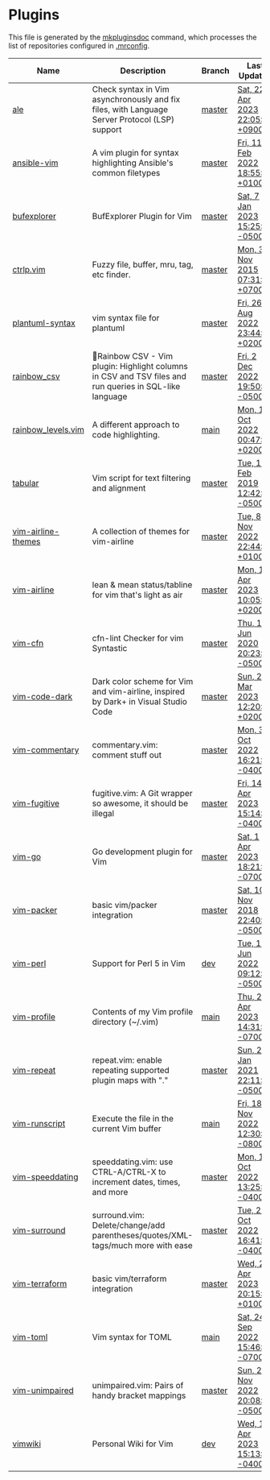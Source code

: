 # Plugins

This file is generated by the [mkpluginsdoc](mkpluginsdoc) command, which processes the list of repositories configured in [.mrconfig](.mrconfig).

| Name                                                                      | Description                                                                                            | Branch                                                                  | Last Updated                                                                                                                           |
| ------------------------------------------------------------------------- | ------------------------------------------------------------------------------------------------------ | ----------------------------------------------------------------------- | -------------------------------------------------------------------------------------------------------------------------------------- |
| [ale](https://github.com/dense-analysis/ale)                              | Check syntax in Vim asynchronously and fix files, with Language Server Protocol (LSP) support          | [master](https://github.com/dense-analysis/ale/tree/master)             | [Sat, 22 Apr 2023 22:05:50 +0900](https://github.com/dense-analysis/ale/commit/61248e1453dc6373160154e1f6855ffc510a7dfc)               |
| [ansible-vim](https://github.com/pearofducks/ansible-vim)                 | A vim plugin for syntax highlighting Ansible's common filetypes                                        | [master](https://github.com/pearofducks/ansible-vim/tree/master)        | [Fri, 11 Feb 2022 18:55:51 +0100](https://github.com/pearofducks/ansible-vim/commit/93798e8c89c441d29d4678da0c0d5e1429eb43b0)          |
| [bufexplorer](https://github.com/jlanzarotta/bufexplorer)                 | BufExplorer Plugin for Vim                                                                             | [master](https://github.com/jlanzarotta/bufexplorer/tree/master)        | [Sat, 7 Jan 2023 15:25:09 -0500](https://github.com/jlanzarotta/bufexplorer/commit/5a830d5d2d7417bf02339ec279c90e98dde822f8)           |
| [ctrlp.vim](https://github.com/kien/ctrlp.vim)                            | Fuzzy file, buffer, mru, tag, etc finder.                                                              | [master](https://github.com/kien/ctrlp.vim/tree/master)                 | [Mon, 30 Nov 2015 07:31:56 +0700](https://github.com/kien/ctrlp.vim/commit/564176f01d7f3f7f8ab452ff4e1f5314de7b0981)                   |
| [plantuml-syntax](https://github.com/aklt/plantuml-syntax)                | vim syntax file for plantuml                                                                           | [master](https://github.com/aklt/plantuml-syntax/tree/master)           | [Fri, 26 Aug 2022 23:44:00 +0200](https://github.com/aklt/plantuml-syntax/commit/845abb56dcd3f12afa6eb47684ef5ba3055802b8)             |
| [rainbow_csv](https://github.com/mechatroner/rainbow_csv)                 | 🌈Rainbow CSV - Vim plugin: Highlight columns in CSV and TSV files and run queries in SQL-like language | [master](https://github.com/mechatroner/rainbow_csv/tree/master)        | [Fri, 2 Dec 2022 19:50:52 -0500](https://github.com/mechatroner/rainbow_csv/commit/7453a3f9679f0c753ec9d77f9ea8588778f35aeb)           |
| [rainbow_levels.vim](https://github.com/thiagoalessio/rainbow_levels.vim) | A different approach to code highlighting.                                                             | [main](https://github.com/thiagoalessio/rainbow_levels.vim/tree/main)   | [Mon, 10 Oct 2022 00:47:35 +0200](https://github.com/thiagoalessio/rainbow_levels.vim/commit/e8badb7906b63d3639b840484e4370194de2b857) |
| [tabular](https://github.com/godlygeek/tabular)                           | Vim script for text filtering and alignment                                                            | [master](https://github.com/godlygeek/tabular/tree/master)              | [Tue, 19 Feb 2019 12:42:08 -0500](https://github.com/godlygeek/tabular/commit/339091ac4dd1f17e225fe7d57b48aff55f99b23a)                |
| [vim-airline-themes](https://github.com/vim-airline/vim-airline-themes)   | A collection of themes for vim-airline                                                                 | [master](https://github.com/vim-airline/vim-airline-themes/tree/master) | [Tue, 8 Nov 2022 22:44:17 +0100](https://github.com/vim-airline/vim-airline-themes/commit/dd81554c2231e438f6d0e8056ea38fd0e80ac02a)    |
| [vim-airline](https://github.com/vim-airline/vim-airline)                 | lean & mean status/tabline for vim that's light as air                                                 | [master](https://github.com/vim-airline/vim-airline/tree/master)        | [Mon, 17 Apr 2023 10:05:28 +0200](https://github.com/vim-airline/vim-airline/commit/5891a3f7bedb5d0b23a546189a607836913814bb)          |
| [vim-cfn](https://github.com/speshak/vim-cfn)                             | cfn-lint Checker for vim Syntastic                                                                     | [master](https://github.com/speshak/vim-cfn/tree/master)                | [Thu, 18 Jun 2020 20:23:03 -0500](https://github.com/speshak/vim-cfn/commit/3300b3284c9b5a56f6c76de415d15c21b83d1168)                  |
| [vim-code-dark](https://github.com/tomasiser/vim-code-dark)               | Dark color scheme for Vim and vim-airline, inspired by Dark+ in Visual Studio Code                     | [master](https://github.com/tomasiser/vim-code-dark/tree/master)        | [Sun, 26 Mar 2023 12:20:22 +0200](https://github.com/tomasiser/vim-code-dark/commit/7bf26b5432ca93309d08037b27fa9459e64a460c)          |
| [vim-commentary](https://github.com/tpope/vim-commentary)                 | commentary.vim: comment stuff out                                                                      | [master](https://github.com/tpope/vim-commentary/tree/master)           | [Mon, 31 Oct 2022 16:21:46 -0400](https://github.com/tpope/vim-commentary/commit/e87cd90dc09c2a203e13af9704bd0ef79303d755)             |
| [vim-fugitive](https://github.com/tpope/vim-fugitive)                     | fugitive.vim: A Git wrapper so awesome, it should be illegal                                           | [master](https://github.com/tpope/vim-fugitive/tree/master)             | [Fri, 14 Apr 2023 15:14:03 -0400](https://github.com/tpope/vim-fugitive/commit/e6651a79facf5cc2b7c554fdc19eb8a9fe89602c)               |
| [vim-go](https://github.com/fatih/vim-go)                                 | Go development plugin for Vim                                                                          | [master](https://github.com/fatih/vim-go/tree/master)                   | [Sat, 1 Apr 2023 18:21:40 -0700](https://github.com/fatih/vim-go/commit/a494378f6c106a97e39c62b493c14476f9f7de4f)                      |
| [vim-packer](https://github.com/hashivim/vim-packer)                      | basic vim/packer integration                                                                           | [master](https://github.com/hashivim/vim-packer/tree/master)            | [Sat, 10 Nov 2018 22:40:04 -0500](https://github.com/hashivim/vim-packer/commit/c2561f41e46df8a78a6b51226f60607582052134)              |
| [vim-perl](https://github.com/vim-perl/vim-perl)                          | Support for Perl 5 in Vim                                                                              | [dev](https://github.com/vim-perl/vim-perl/tree/dev)                    | [Tue, 14 Jun 2022 09:12:50 -0500](https://github.com/vim-perl/vim-perl/commit/f40ece108099df561157ed7fdb764f8c183a8bfc)                |
| [vim-profile](https://github.com/sirhc/vim-profile)                       | Contents of my Vim profile directory (~/.vim)                                                          | [main](https://github.com/sirhc/vim-profile/tree/main)                  | [Thu, 27 Apr 2023 14:31:30 -0700](https://github.com/sirhc/vim-profile/commit/1294c1878c85946a420493332b20f57c2b2be2b5)                |
| [vim-repeat](https://github.com/tpope/vim-repeat)                         | repeat.vim: enable repeating supported plugin maps with "."                                            | [master](https://github.com/tpope/vim-repeat/tree/master)               | [Sun, 24 Jan 2021 22:11:08 -0500](https://github.com/tpope/vim-repeat/commit/24afe922e6a05891756ecf331f39a1f6743d3d5a)                 |
| [vim-runscript](https://github.com/sirhc/vim-runscript)                   | Execute the file in the current Vim buffer                                                             | [main](https://github.com/sirhc/vim-runscript/tree/main)                | [Fri, 18 Nov 2022 12:30:50 -0800](https://github.com/sirhc/vim-runscript/commit/c079917c57b9d65de0e84917569b401bb4437323)              |
| [vim-speeddating](https://github.com/tpope/vim-speeddating)               | speeddating.vim: use CTRL-A/CTRL-X to increment dates, times, and more                                 | [master](https://github.com/tpope/vim-speeddating/tree/master)          | [Mon, 10 Oct 2022 13:25:46 -0400](https://github.com/tpope/vim-speeddating/commit/5a36fd29df63ea3f65562bd2bb837be48a5ec90b)            |
| [vim-surround](https://github.com/tpope/vim-surround)                     | surround.vim: Delete/change/add parentheses/quotes/XML-tags/much more with ease                        | [master](https://github.com/tpope/vim-surround/tree/master)             | [Tue, 25 Oct 2022 16:41:16 -0400](https://github.com/tpope/vim-surround/commit/3d188ed2113431cf8dac77be61b842acb64433d9)               |
| [vim-terraform](https://github.com/hashivim/vim-terraform)                | basic vim/terraform integration                                                                        | [master](https://github.com/hashivim/vim-terraform/tree/master)         | [Wed, 26 Apr 2023 20:15:33 +0100](https://github.com/hashivim/vim-terraform/commit/2bbc5f65a80c79a5110494a2ba1b869075fcf7a0)           |
| [vim-toml](https://github.com/cespare/vim-toml)                           | Vim syntax for TOML                                                                                    | [main](https://github.com/cespare/vim-toml/tree/main)                   | [Sat, 24 Sep 2022 15:46:16 -0700](https://github.com/cespare/vim-toml/commit/d36caa6b1cf508a4df1c691f915572fc02143258)                 |
| [vim-unimpaired](https://github.com/tpope/vim-unimpaired)                 | unimpaired.vim: Pairs of handy bracket mappings                                                        | [master](https://github.com/tpope/vim-unimpaired/tree/master)           | [Sun, 20 Nov 2022 20:08:23 -0500](https://github.com/tpope/vim-unimpaired/commit/6d44a6dc2ec34607c41ec78acf81657248580bf1)             |
| [vimwiki](https://github.com/vimwiki/vimwiki)                             | Personal Wiki for Vim                                                                                  | [dev](https://github.com/vimwiki/vimwiki/tree/dev)                      | [Wed, 19 Apr 2023 15:13:50 -0400](https://github.com/vimwiki/vimwiki/commit/7a48268d24614e74f8187856ade54cf03134e9d9)                  |
